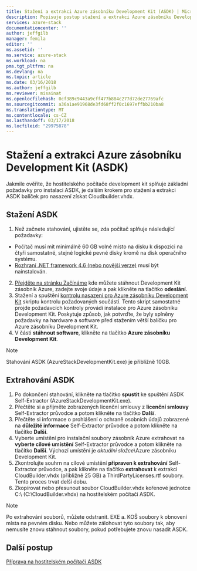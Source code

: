 ```yaml
---
title: Stažení a extrakci Azure zásobníku Development Kit (ASDK) | Microsoft Docs
description: Popisuje postup stažení a extrakci Azure zásobníku Development Kit (ASDK).
services: azure-stack
documentationcenter: ''
author: jeffgilb
manager: femila
editor: ''
ms.assetid: ''
ms.service: azure-stack
ms.workload: na
pms.tgt_pltfrm: na
ms.devlang: na
ms.topic: article
ms.date: 03/16/2018
ms.author: jeffgilb
ms.reviewer: misainat
ms.openlocfilehash: 0cf389c9443a9cff477b884c277d72de27769afc
ms.sourcegitcommit: a36a1ae91968de3fd68ff2f0c1697effbb210ba8
ms.translationtype: MT
ms.contentlocale: cs-CZ
ms.lasthandoff: 03/17/2018
ms.locfileid: "29975878"
---
```

# <a name="download-and-extract-the-azure-stack-development-kit-asdk"></a>Stažení a extrakci Azure zásobníku Development Kit (ASDK)
Jakmile ověříte, že hostitelského počítače development kit splňuje základní požadavky pro instalaci ASDK, je dalším krokem pro stažení a extrakci ASDK balíček pro nasazení získat Cloudbuilder.vhdx.

## <a name="download-the-asdk"></a>Stažení ASDK
1. Než začnete stahování, ujistěte se, zda počítač splňuje následující požadavky:

  - Počítač musí mít minimálně 60 GB volné místo na disku k dispozici na čtyři samostatné, stejné logické pevné disky kromě na disk operačního systému.
  - [Rozhraní .NET framework 4.6 (nebo novější verze)](https://aka.ms/r6mkiy) musí být nainstalován.

2. [Přejděte na stránku Začínáme](https://azure.microsoft.com/overview/azure-stack/try/?v=try) kde můžete stáhnout Development Kit zásobník Azure, zadejte svoje údaje a pak klikněte na tlačítko **odeslání**.
3. Stažení a spuštění [kontrolu nasazení pro Azure zásobníku Development Kit](https://go.microsoft.com/fwlink/?LinkId=828735&clcid=0x409) skriptu kontrolu požadovaných součástí. Tento skript samostatné projde požadavcích kontroly provádí instalace pro Azure zásobníku Development Kit. Poskytuje způsob, jak potvrďte, že byly splněny požadavky na hardware a software před stažením větší balíčku pro Azure zásobníku Development Kit.
4. V části **stáhnout software**, klikněte na tlačítko **Azure zásobníku Development Kit**.

  > [!NOTE]
  > Stahování ASDK (AzureStackDevelopmentKit.exe) je přibližně 10GB.

## <a name="extract-the-asdk"></a>Extrahování ASDK
1. Po dokončení stahování, klikněte na tlačítko **spustit** ke spuštění ASDK Self-Extractor (AzureStackDevelopmentKit.exe).
2. Přečtěte si a přijměte zobrazených licenční smlouvy z **licenční smlouvy** Self-Extractor průvodce a potom klikněte na tlačítko **Další**.
3. Přečtěte si informace o prohlášení o ochraně osobních údajů zobrazené na **důležité informace** Self-Extractor průvodce a potom klikněte na tlačítko **Další**.
4. Vyberte umístění pro instalační soubory zásobník Azure extrahovat na **vyberte cílové umístění** Self-Extractor průvodce a potom klikněte na tlačítko **Další**. Výchozí umístění je *aktuální složce*\Azure zásobníku Development Kit. 
5. Zkontrolujte souhrn na cílové umístění **připraven k extrahování** Self-Extractor průvodce, a pak klikněte na tlačítko **extrahovat** k extrakci CloudBuilder.vhdx (přibližně 25 GB) a ThirdPartyLicenses.rtf soubory. Tento proces trvat delší dobu.
6. Zkopírovat nebo přesunout soubor CloudBuilder.vhdx kořenové jednotce C:\ (C:\CloudBuilder.vhdx) na hostitelském počítači ASDK.

> [!NOTE]
> Po extrahování souborů, můžete odstranit. EXE a. KOŠ soubory k obnovení místa na pevném disku. Nebo můžete zálohovat tyto soubory tak, aby nemusíte znovu stáhnout soubory, pokud potřebujete znovu nasadit ASDK.


## <a name="next-steps"></a>Další postup
[Příprava na hostitelském počítači ASDK](asdk-prepare-host.md)